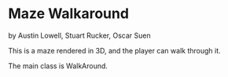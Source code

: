 # Maze Walkaround
by Austin Lowell, Stuart Rucker, Oscar Suen

This is a maze rendered in 3D, and the player can walk through it.

The main class is WalkAround.